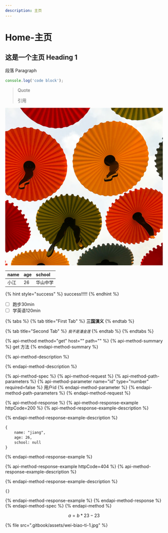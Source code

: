```yaml
---
description: 主页
---
```


# Home-主页

## 这是一个主页  Heading 1

段落  Paragraph

```javascript
console.log('code block');
```

> Quote
>
> 引用

![&#x56FE;&#x7247;&#x6807;&#x9898;](.gitbook/assets/wei-biao-ti-1.jpg)

| name | age | school |
| :--- | :--- | :--- |
| 小江 | 26 | 华山中学 |

{% hint style="success" %}
success!!!!!
{% endhint %}

* [ ] 跑步30min
* [ ] 学英语120min

{% tabs %}
{% tab title="First Tab" %}
**三国演义**
{% endtab %}

{% tab title="Second Tab" %}
_`我不是潘金莲`_
{% endtab %}
{% endtabs %}

{% api-method method="get" host="" path="" %}
{% api-method-summary %}
 get 方法
{% endapi-method-summary %}

{% api-method-description %}

{% endapi-method-description %}

{% api-method-spec %}
{% api-method-request %}
{% api-method-path-parameters %}
{% api-method-parameter name="id" type="number" required=false %}
用户id
{% endapi-method-parameter %}
{% endapi-method-path-parameters %}
{% endapi-method-request %}

{% api-method-response %}
{% api-method-response-example httpCode=200 %}
{% api-method-response-example-description %}

{% endapi-method-response-example-description %}

```
{
    name: "jiang",
    age: 26,
    school: null
}
```
{% endapi-method-response-example %}

{% api-method-response-example httpCode=404 %}
{% api-method-response-example-description %}

{% endapi-method-response-example-description %}

```
{}
```
{% endapi-method-response-example %}
{% endapi-method-response %}
{% endapi-method-spec %}
{% endapi-method %}

$$
a = b*23-23
$$

{% file src=".gitbook/assets/wei-biao-ti-1.jpg" %}




